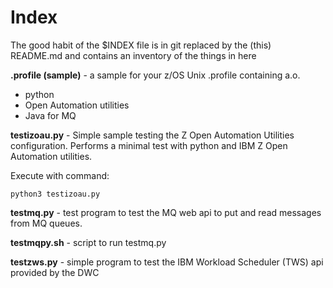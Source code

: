 # Index

The good habit of the $INDEX file is in git replaced by the (this) README.md and contains an inventory of the things in here

**.profile (sample)** - a sample for your z/OS Unix .profile containing a.o.
- python
- Open Automation utilities
- Java for MQ

**testizoau.py** - Simple sample testing the Z Open Automation Utilities configuration.
Performs a minimal test with python and IBM Z Open Automation utilities.

Execute with command:
```
python3 testizoau.py
```


**testmq.py** - test program to test the MQ web api to put and read messages from MQ queues.

**testmqpy.sh** - script to run testmq.py

**testzws.py** - simple program to test the IBM Workload Scheduler (TWS) api provided by the DWC 
